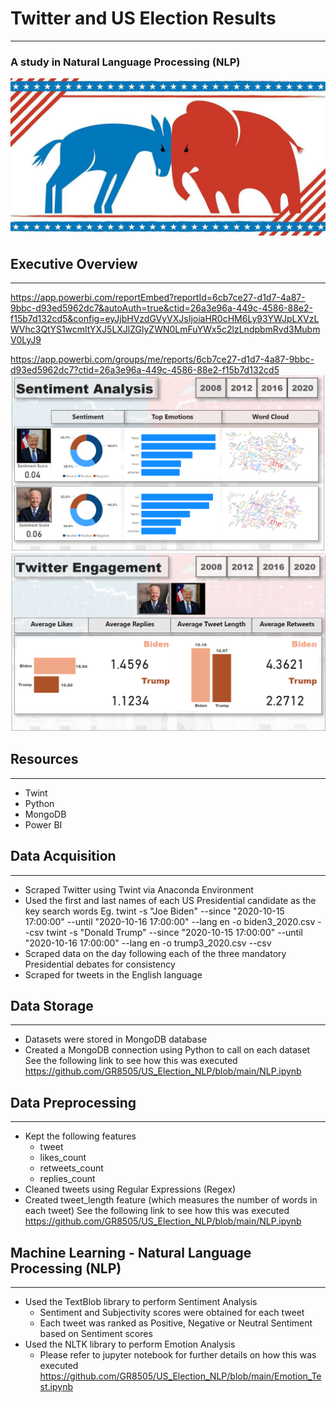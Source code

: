 # Twitter and US Election Results
-------------------------------------------------------------------------------------
### A study in Natural Language Processing (NLP)

![](https://github.com/GR8505/US_Election_NLP/blob/main/Images/fo_us_elex_dashboard_main.jpg)

## Executive Overview
-------------------------------------------------------------------------------------
https://app.powerbi.com/reportEmbed?reportId=6cb7ce27-d1d7-4a87-9bbc-d93ed5962dc7&autoAuth=true&ctid=26a3e96a-449c-4586-88e2-f15b7d132cd5&config=eyJjbHVzdGVyVXJsIjoiaHR0cHM6Ly93YWJpLXVzLWVhc3QtYS1wcmltYXJ5LXJlZGlyZWN0LmFuYWx5c2lzLndpbmRvd3MubmV0LyJ9

https://app.powerbi.com/groups/me/reports/6cb7ce27-d1d7-4a87-9bbc-d93ed5962dc7?ctid=26a3e96a-449c-4586-88e2-f15b7d132cd5 
![](https://github.com/GR8505/US_Election_NLP/blob/main/Images/D1.png)
![](https://github.com/GR8505/US_Election_NLP/blob/main/Images/D2.png)

## Resources
-------------------------------------------------------------------------------------
* Twint
* Python
* MongoDB
* Power BI


## Data Acquisition
-------------------------------------------------------------------------------------
* Scraped Twitter using Twint via Anaconda Environment
* Used the first and last names of each US Presidential candidate as the key search words
  Eg. twint -s "Joe Biden" --since "2020-10-15 17:00:00" --until "2020-10-16 17:00:00" --lang en -o biden3_2020.csv --csv
      twint -s "Donald Trump" --since "2020-10-15 17:00:00" --until "2020-10-16 17:00:00" --lang en -o trump3_2020.csv --csv
* Scraped data on the day following each of the three mandatory Presidential debates for consistency
* Scraped for tweets in the English language


## Data Storage
-------------------------------------------------------------------------------------
* Datasets were stored in MongoDB database
* Created a MongoDB connection using Python to call on each dataset
  See the following link to see how this was executed https://github.com/GR8505/US_Election_NLP/blob/main/NLP.ipynb
  

## Data Preprocessing
--------------------------------------------------------------------------------------
* Kept the following features
  - tweet
  - likes_count
  - retweets_count
  - replies_count
* Cleaned tweets using Regular Expressions (Regex)
* Created tweet_length feature (which measures the number of words in each tweet)
  See the following link to see how this was executed https://github.com/GR8505/US_Election_NLP/blob/main/NLP.ipynb
  

## Machine Learning - Natural Language Processing (NLP)
--------------------------------------------------------------------------------------
* Used the TextBlob library to perform Sentiment Analysis
  - Sentiment and Subjectivity scores were obtained for each tweet
  - Each tweet was ranked as Positive, Negative or Neutral Sentiment based on Sentiment scores
* Used the NLTK library to perform Emotion Analysis
  - Please refer to jupyter notebook for further details on how this was executed https://github.com/GR8505/US_Election_NLP/blob/main/Emotion_Test.ipynb



